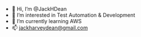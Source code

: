 - 👋 Hi, I’m @JackHDean
- 👀 I’m interested in Test Automation & Development
- 🌱 I’m currently learning AWS
- 📫 jackharveydean@gmail.com

<!---
JackHDean/JackHDean is a ✨ special ✨ repository because its `README.md` (this file) appears on your GitHub profile.
You can click the Preview link to take a look at your changes.
--->
